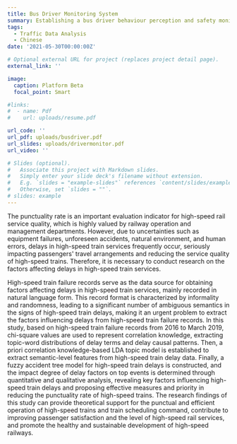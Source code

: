 ```yaml
---
title: Bus Driver Monitoring System
summary: Establishing a bus driver behaviour perception and safety monitoring system based on deep learning
tags:
  - Traffic Data Analysis
  - Chinese
date: '2021-05-30T00:00:00Z'

# Optional external URL for project (replaces project detail page).
external_link: ''

image:
  caption: Platform Beta
  focal_point: Smart

#links:
#  - name: Pdf
#    url: uploads/resume.pdf

url_code: ''
url_pdf: uploads/busdriver.pdf
url_slides: uploads/drivermonitor.pdf
url_video: ''

# Slides (optional).
#   Associate this project with Markdown slides.
#   Simply enter your slide deck's filename without extension.
#   E.g. `slides = "example-slides"` references `content/slides/example-slides.md`.
#   Otherwise, set `slides = ""`.
# slides: example
---
```


The punctuality rate is an important evaluation indicator for high-speed rail service quality, which is highly valued by railway operation and management departments. However, due to uncertainties such as equipment failures, unforeseen accidents, natural environment, and human errors, delays in high-speed train services frequently occur, seriously impacting passengers' travel arrangements and reducing the service quality of high-speed trains. Therefore, it is necessary to conduct research on the factors affecting delays in high-speed train services. 


High-speed train failure records serve as the data source for obtaining factors affecting delays in high-speed train services, mainly recorded in natural language form. This record format is characterized by informality and randomness, leading to a significant number of ambiguous semantics in the signs of high-speed train delays, making it an urgent problem to extract the factors influencing delays from high-speed train failure records. In this study, based on high-speed train failure records from 2016 to March 2019, chi-square values are used to represent correlation knowledge, extracting topic-word distributions of delay terms and delay causal patterns. Then, a priori correlation knowledge-based LDA topic model is established to extract semantic-level features from high-speed train delay data. Finally, a fuzzy accident tree model for high-speed train delays is constructed, and the impact degree of delay factors on top events is determined through quantitative and qualitative analysis, revealing key factors influencing high-speed train delays and proposing effective measures and priority in reducing the punctuality rate of high-speed trains. The research findings of this study can provide theoretical support for the punctual and efficient operation of high-speed trains and train scheduling command, contribute to improving passenger satisfaction and the level of high-speed rail services, and promote the healthy and sustainable development of high-speed railways.


